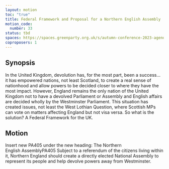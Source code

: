 ```yaml
---
layout: motion
toc: "true"
title: Federal Framework and Proposal for a Northern English Assembly
motion_code:
  number: 33
status: tbd
spaces: https://spaces.greenparty.org.uk/s/autumn-conference-2023-agenda-forum/post/post/view?id=10745
coproposers: 1
---
```

## Synopsis

In the United Kingdom, devolution has, for the most part, been a success... it has empowered nations, not least Scotland, to create a real sense of nationhood and allow powers to be decided closer to where they have the most impact. However, England remains the only nation of the United Kingdom not to have a devolved Parliament or Assembly and English affairs are decided wholly by the Westminster Parliament. This situation has created issues, not least the West Lothian Question, where Scottish MPs can vote on matters affecting England but not visa versa. So what is the solution? A Federal Framework for the UK.

## Motion

Insert new PA405 under the new heading: The Northern English AssemblyPA405 Subject to a referendum of the citizens living within it, Northern England should create a directly elected National Assembly to represent its people and help devolve powers away from Westminster.